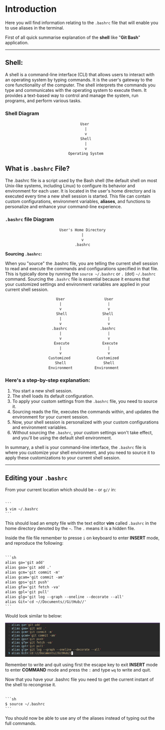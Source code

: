 # Introduction

Here you will find information relating to the `.bashrc` file that will enable you to use aliases in the terminal. 

First of all quick summarise explanation of the **shell** like "**Git Bash**" application. 

--------------------

## Shell:

A shell is a command-line interface (CLI) that allows users to interact with an operating system by typing commands. It is the user's gateway to the core functionality of the computer. The shell interprets the commands you type and communicates with the operating system to execute them. It provides a text-based way to control and manage the system, run programs, and perform various tasks.

### Shell Diagram

<div align="center">

```
  User
   |
   v
   Shell
   |
   v
   Operating System
```

</div>




## What is **`.bashrc` File**?

The .bashrc file is a script used by the Bash shell (the default shell on most Unix-like systems, including Linux) to configure its behavior and environment for each user. It is located in the user's home directory and is executed every time a new shell session is started. This file can contain custom configurations, environment variables, **aliases**, and functions to personalize and enhance your command-line experience.

### `.bashrc` file Diagram

<div align="center">

```
User's Home Directory
|
v
.bashrc
```

</div>

**Sourcing `.bashrc`:**

When you "source" the .bashrc file, you are telling the current shell session to read and execute the commands and configurations specified in that file. This is typically done by running the `source ~/.bashrc` or `.` (dot) `~/.bashrc` command. Sourcing the `.bashrc` file is essential because it ensures that your customized settings and environment variables are applied in your current shell session.

<div align="center">

```
  User                  User
  |                     |
  v                     v
  Shell                Shell
  |                     |
  v                     v
 .bashrc               .bashrc
  |                     |
  v                     v
   Execute               Execute
  |                     |
  v                     v
 Customized            Customized
  Shell                 Shell
 Environment          Environment
```

</div>

### **Here's a step-by-step explanation:**

1. You start a new shell session.
2. The shell loads its default configuration.
3. To apply your custom settings from the `.bashrc` file, you need to source it.
4. Sourcing reads the file, executes the commands within, and updates the environment for your current session.
5. Now, your shell session is personalized with your custom configurations and environment variables.
6. Without sourcing the `.bashrc`, your custom settings won't take effect, and you'll be using the default shell environment.

In summary, a shell is your command-line interface, the `.bashrc` file is where you customize your shell environment, and you need to source it to apply these customizations to your current shell session.

-----------------------

## Editing your `.bashrc`

From your current location which should be `~` or `g//` in:

~~~admonish terminal

```
$ vim ~/.bashrc
```

~~~

This should load an empty file with the text editor **vim** called `.bashrc` in the home directory denoted by the `~`. The `.` means it is a hidden file.

Inside the file file remember to presse `i` on keyboard to enter **INSERT** mode, and reproduce the following: 

~~~admonish code

```sh
alias ga='git add'
alias gaa='git add .'
alias gcm='git commit -m'
alias gcam='git commit -am'
alias gps='git push'
alias gfa='git fetch -va'
alias gpl='git pull'
alias glg='git log --graph --oneline --decorate --all'
alias Git='cd ~//Documents//GitHub//'
```

~~~

Would look similar to below:

![](editedFile.png)

Remember to write and quit using first the escape key to exit **INSERT** mode to enter **COMMAND** mode and press the `:` and type `wq` to write and quit.

Now that you have your .bashrc file you need to get the current instant of the shell to recongnise it. 

~~~admonish terminal

```sh
$ source ~/.bashrc
```

~~~

You should now be able to use any of the aliases instead of typing out the full commands.